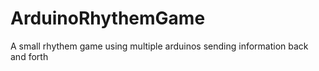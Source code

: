 # ArduinoRhythemGame
A small rhythem game using multiple arduinos sending information back and forth 
